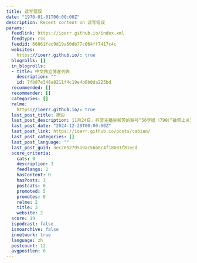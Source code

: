 ```yaml
---
title: 读写错误
date: "1970-01-01T00:00:00Z"
description: Recent content on 读写错误
params:
  feedlink: https://ioerr.github.io/index.xml
  feedtype: rss
  feedid: 66861fac9d19a50db77c064ff7417c4c
  websites:
    https://ioerr.github.io/: true
  blogrolls: []
  in_blogrolls:
  - title: 中文独立博客列表
    description: ""
    id: 7fb87e348a8211f4c19e4b0b0da225bd
  recommended: []
  recommender: []
  categories: []
  relme:
    https://ioerr.github.io/: true
  last_post_title: 擦边
  last_post_description: 11月24日，抖音主播吴柳芳的账号“56学姐（798）”被禁止关注，引起巨大争议后，12月1日解禁。12月24日，其账号再被处罚：禁言、暂停
  last_post_date: "2024-12-29T00:00:00Z"
  last_post_link: https://ioerr.github.io/posts/cabian/
  last_post_categories: []
  last_post_language: ""
  last_post_guid: 3ec2052795a9ac56b8c4f18601f81ecd
  score_criteria:
    cats: 0
    description: 3
    feedlangs: 1
    hasContent: 0
    hasPosts: 3
    postcats: 0
    promoted: 5
    promotes: 0
    relme: 2
    title: 3
    website: 2
  score: 19
  ispodcast: false
  isnoarchive: false
  innetwork: true
  language: zh
  postcount: 12
  avgpostlen: 0
---
```

